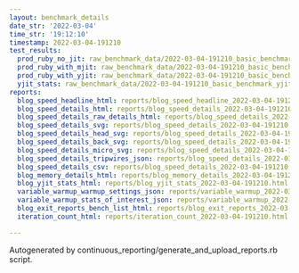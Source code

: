 ```yaml
---
layout: benchmark_details
date_str: '2022-03-04'
time_str: '19:12:10'
timestamp: 2022-03-04-191210
test_results:
  prod_ruby_no_jit: raw_benchmark_data/2022-03-04-191210_basic_benchmark_prod_ruby_no_jit.json
  prod_ruby_with_mjit: raw_benchmark_data/2022-03-04-191210_basic_benchmark_prod_ruby_with_mjit.json
  prod_ruby_with_yjit: raw_benchmark_data/2022-03-04-191210_basic_benchmark_prod_ruby_with_yjit.json
  yjit_stats: raw_benchmark_data/2022-03-04-191210_basic_benchmark_yjit_stats.json
reports:
  blog_speed_headline_html: reports/blog_speed_headline_2022-03-04-191210.html
  blog_speed_details_html: reports/blog_speed_details_2022-03-04-191210.html
  blog_speed_details_raw_details_html: reports/blog_speed_details_2022-03-04-191210.raw_details.html
  blog_speed_details_svg: reports/blog_speed_details_2022-03-04-191210.svg
  blog_speed_details_head_svg: reports/blog_speed_details_2022-03-04-191210.head.svg
  blog_speed_details_back_svg: reports/blog_speed_details_2022-03-04-191210.back.svg
  blog_speed_details_micro_svg: reports/blog_speed_details_2022-03-04-191210.micro.svg
  blog_speed_details_tripwires_json: reports/blog_speed_details_2022-03-04-191210.tripwires.json
  blog_speed_details_csv: reports/blog_speed_details_2022-03-04-191210.csv
  blog_memory_details_html: reports/blog_memory_details_2022-03-04-191210.html
  blog_yjit_stats_html: reports/blog_yjit_stats_2022-03-04-191210.html
  variable_warmup_warmup_settings_json: reports/variable_warmup_2022-03-04-191210.warmup_settings.json
  variable_warmup_stats_of_interest_json: reports/variable_warmup_2022-03-04-191210.stats_of_interest.json
  blog_exit_reports_bench_list_html: reports/blog_exit_reports_2022-03-04-191210.bench_list.html
  iteration_count_html: reports/iteration_count_2022-03-04-191210.html

---
```

Autogenerated by continuous_reporting/generate_and_upload_reports.rb script.
